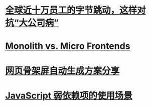 # [全球近十万员工的字节跳动，这样对抗“大公司病”](https://mp.weixin.qq.com/s/lPholuVRd2Vfh32J7_Q4CA)

# [Monolith vs. Micro Frontends](https://blog.bitsrc.io/monolith-vs-micro-frontend-e6e9772a068b)

# [网页骨架屏自动生成方案分享](https://mp.weixin.qq.com/s/3CQYKxxGJEjQWJl3AtJ6PQ)

# [JavaScript 弱依赖项的使用场景](https://mp.weixin.qq.com/s/u_p1gGNcG6uDsIwBNRPj_Q)
